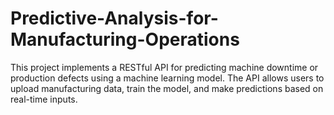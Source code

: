 # Predictive-Analysis-for-Manufacturing-Operations

This project implements a RESTful API for predicting machine downtime or production defects using a machine learning model. The API allows users to upload manufacturing data, train the model, and make predictions based on real-time inputs.
